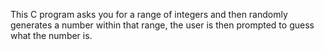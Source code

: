 This C program asks you for a range of integers and then randomly generates a number within that range, the user is then prompted to guess what the number is.
